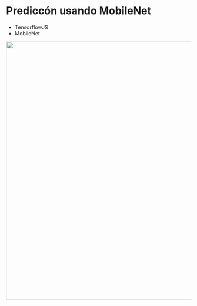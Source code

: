 # Prediccón usando MobileNet
- TensorflowJS
- MobileNet
  
<img src="https://github.com/KireSregor/projects_tensorflow/assets/100533337/e8fa0df0-ecc4-473c-aeba-0a10e390797a" width="700" height="700">

